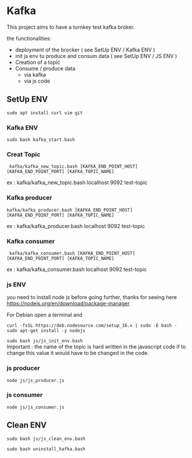 # Kafka

This project aims to have a turnkey test kafka broker.

the functionalities:
- deployment of the brocker ( see SetUp ENV / Kafka ENV )
- init js env tu produce and consum data ( see SetUp ENV / JS ENV )
- Creation of a topic
- Consume / produce data
    * via kafka
    * via js code

## SetUp ENV

``` sudo apt install curl vim git ```

### Kafka ENV
``` sudo bash kafka_start.bash ```

### Creat Topic
```  kafka/kafka_new_topic.bash [KAFKA_END_POINT_HOST] [KAFKA_END_POINT_PORT] [KAFKA_TOPIC_NAME] ```

ex : kafka/kafka_new_topic.bash localhost 9092 test-topic

### Kafka producer 
``` kafka/kafka_producer.bash [KAFKA_END_POINT_HOST] [KAFKA_END_POINT_PORT] [KAFKA_TOPIC_NAME] ```

ex : kafka/kafka_producer.bash localhost 9092 test-topic

### Kafka consumer
```  kafka/kafka_consumer.bash [KAFKA_END_POINT_HOST] [KAFKA_END_POINT_PORT] [KAFKA_TOPIC_NAME] ```

ex : kafka/kafka_consumer.bash localhost 9092 test-topic

### js ENV
you need to install node js before going further, thanks for seeing here
https://nodejs.org/en/download/package-manager 

For Debian open a terminal and 
```
curl -fsSL https://deb.nodesource.com/setup_16.x | sudo -E bash -
sudo apt-get install -y nodejs
```

``` sudo bash js/js_init_env.bash ```   
Important : the name of the topic is hard written in the javascript code if to change this value it would have to be changed in the code.

### js  producer 

``` node js/js_producer.js ```

### js consumer

``` node js/js_consumer.js ```


## Clean ENV

``` sudo bash js/js_clean_env.bash ```

``` sudo bash uninstall_kafka.bash ```
